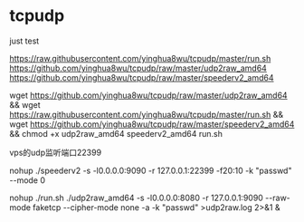 # tcpudp

just test

https://raw.githubusercontent.com/yinghua8wu/tcpudp/master/run.sh
https://github.com/yinghua8wu/tcpudp/raw/master/udp2raw_amd64
https://github.com/yinghua8wu/tcpudp/raw/master/speederv2_amd64

wget https://github.com/yinghua8wu/tcpudp/raw/master/udp2raw_amd64 && wget https://raw.githubusercontent.com/yinghua8wu/tcpudp/master/run.sh && wget https://github.com/yinghua8wu/tcpudp/raw/master/speederv2_amd64 && chmod +x udp2raw_amd64 speederv2_amd64 run.sh

vps的udp监听端口22399

nohup ./speederv2 -s -l0.0.0.0:9090 -r 127.0.0.1:22399  -f20:10 -k "passwd" --mode 0

nohup ./run.sh ./udp2raw_amd64 -s -l0.0.0.0:8080 -r 127.0.0.1:9090 --raw-mode faketcp --cipher-mode none -a -k "passwd" >udp2raw.log 2>&1 &

